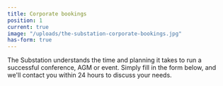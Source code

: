 ```yaml
---
title: Corporate bookings
position: 1
current: true
image: "/uploads/the-substation-corporate-bookings.jpg"
has-form: true
---
```


The Substation understands the time and planning it takes to run a successful conference, AGM or event. Simply fill in the form below, and we'll contact you within 24 hours to discuss your needs.
